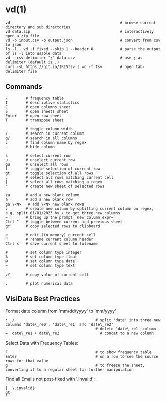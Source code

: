 # vd(1)

    vd                                                 # browse current directory and sub directories
    vd data.zip                                        # interactively open a zip file
    vd -b input.csv -o output.json                     # convert from csv to json
    ls -l | vd -f fixed --skip 1 --header 0            # parse the output of ls -l into usable data
    vd --csv-delimiter ";" data.csv                    # use ; as delimiter (default is ,)
    curl -sL https://git.io/IRIStsv | vd -f tsv        # open tab-delimiter file

## Commands

    F        # frequency table
    I        # descriptive statistics
    C        # open columns sheet
    S        # open sheets sheet
    Enter    # open row sheet
    T        # transpose sheet

    _        # toggle column width
    /        # search in current column
    g/       # search in all columns
    c        # find column name by regex
    -        # hide column

    s        # select current row
    u        # unselect current row
    gu       # unselect all rows
    t        # toggle selection of current row
    gt       # toggle selection of all rows
    ,        # select all rows matching current cell
    |        # select all rows matching a regex
    "        # create new sheet of selected rows

    za       # add a new blank column
    a        # add a new blank row
    ga \<N>   # add \<N> new blank rows
    :        # create new column by splitting current column on regex, e.g. split 01/01/2023 by / to get three new columns
    =        # bring up the prompt `new column expr=`
    Ctrl ^   # toggle between current and previous sheet
    gY       # copy selected rows to clipboard

    e        # edit (in memory) current cell
    ^        # rename current column header
    Ctrl s   # save current sheet to filename

    #        # set column type integer
    %        # set column type float
    @        # set column type date
    ~        # set column type text

    zY       # copy value of current cell

    .        # plot numerical data

## VisiData Best Practices

  Format date column from 'mm/dd/yyyy' to 'mm/yyyy'

    :  /                                    # split 'date' into three new columns 'date\_re0', 'date\_re1' and 'date\_re2'
    -                                       # delete 'date\_re1' column
    =  date\_re1 + date\_re2                  # concat to a new column

  Select Data with Frequency Tables:

    F                                       # to show frequency table
    Enter                                   # on a row to see the source rows for that value
    g '                                     # to freeze the sheet, converting it to a regular sheet for further manipulation

  Find all Emails not post-fixed with '.invalid':

    |  \.invalid$
    gt
    "


